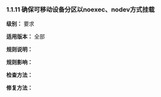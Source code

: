 ### 1.1.11 确保可移动设备分区以noexec、nodev方式挂载

**级别：** 要求

**适用版本：** 全部

**规则说明：** 



**规则影响：**



**检查方法：**





**修复方法：**

